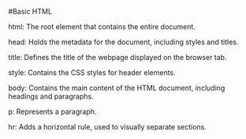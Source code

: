 #Basic HTML

html: The root element that contains the entire document.


head: Holds the metadata for the document, including styles and titles.


title: Defines the title of the webpage displayed on the browser tab.


style: Contains the CSS styles for header elements.


body: Contains the main content of the HTML document, including headings and paragraphs.


p: Represents a paragraph.


hr: Adds a horizontal rule, used to visually separate sections.
